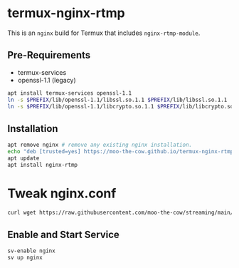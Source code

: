 # termux-nginx-rtmp

This is an `nginx` build for Termux that includes `nginx-rtmp-module`.

## Pre-Requirements
+ termux-services
+ openssl-1.1 (legacy)
```sh
apt install termux-services openssl-1.1
ln -s $PREFIX/lib/openssl-1.1/libssl.so.1.1 $PREFIX/lib/libssl.so.1.1
ln -s $PREFIX/lib/openssl-1.1/libcrypto.so.1.1 $PREFIX/lib/libcrypto.so.1.1
```

## Installation

```sh
apt remove nginx # remove any existing nginx installation.
echo "deb [trusted=yes] https://moo-the-cow.github.io/termux-nginx-rtmp/ termux extras" > $PREFIX/etc/apt/sources.list.d/nginx-rtmp.list
apt update
apt install nginx-rtmp
```

# Tweak nginx.conf
```sh
curl wget https://raw.githubusercontent.com/moo-the-cow/streaming/main/mobile-streaming/nginx.conf > $PREFIX/etc/nginx/nginx.conf
```

## Enable and Start Service
```sh
sv-enable nginx
sv up nginx
```
